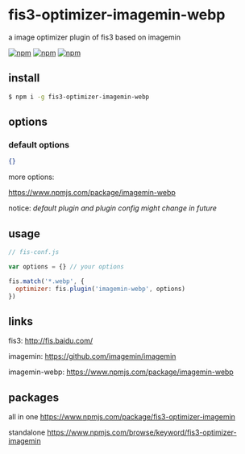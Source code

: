 # fis3-optimizer-imagemin-webp
a image optimizer plugin of fis3 based on imagemin

[![npm](https://img.shields.io/npm/v/fis3-optimizer-imagemin-webp.svg?style=flat-square)](https://www.npmjs.com/package/fis3-optimizer-imagemin-webp)
[![npm](https://img.shields.io/npm/dt/fis3-optimizer-imagemin-webp.svg?style=flat-square)](https://www.npmjs.com/package/fis3-optimizer-imagemin-webp)
[![npm](https://img.shields.io/npm/dm/fis3-optimizer-imagemin-webp.svg?style=flat-square)](https://www.npmjs.com/package/fis3-optimizer-imagemin-webp)

## install
```sh
$ npm i -g fis3-optimizer-imagemin-webp
```

## options

### default options
```json
{}
```
more options:

https://www.npmjs.com/package/imagemin-webp


notice: *default plugin and plugin config might change in future*

## usage

```js
// fis-conf.js

var options = {} // your options

fis.match('*.webp', {
  optimizer: fis.plugin('imagemin-webp', options)
})
```

## links
fis3: http://fis.baidu.com/

imagemin: https://github.com/imagemin/imagemin

imagemin-webp: https://www.npmjs.com/package/imagemin-webp


## packages
all in one
https://www.npmjs.com/package/fis3-optimizer-imagemin

standalone
https://www.npmjs.com/browse/keyword/fis3-optimizer-imagemin
